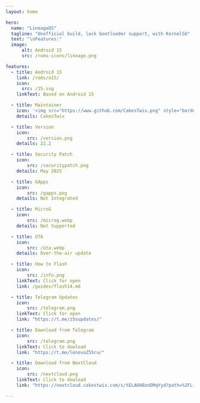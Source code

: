 ```yaml
---
layout: home

hero:
  name: "LineageOS"
  tagline: "Unofficial build, lock bootloader support, with KernelSU"
  text: "\nFeatures:"
  image:
      alt: Android 15
      src: /roms-icons/lineage.png

features:
  - title: Android 15
    link: /roms/a15/
    icon:
      src: /15.svg
    linkText: Based on Android 15

  - title: Maintainer
    icon: '<img src="https://www.github.com/CakesTwix.png" style="border-radius: 10%;"/>'
    details: CakesTwix

  - title: Version
    icon:
        src: /version.png
    details: 22.2

  - title: Security Patch
    icon:
        src: /securitypatch.png
    details: May 2025

  - title: GApps
    icon:
        src: /gapps.png
    details: Not Integrated

  - title: MicroG
    icon:
        src: /microg.webp
    details: Not Supported

  - title: OTA
    icon:
        src: /ota.webp
    details: Over-the-air update

  - title: How to Flash
    icon:
        src: /info.png
    linkText: Click for open
    link: /guides/flash14.md

  - title: Telegram Updates
    icon:
        src: /telegram.png
    linkText: Click for open
    link: "https://t.me/z5supdates/"

  - title: Download from Telegram
    icon:
        src: /telegram.png
    linkText: Click to dowload
    link: "https://t.me/lenovoZ5Sru/"

  - title: Download from NextCloud
    icon:
        src: /nextcloud.png
    linkText: Click to dowload
    link: "https://nextcloud.cakestwix.com/s/tELA6H8xnDMqYyd?path=%2FLineageOS"

---
```




